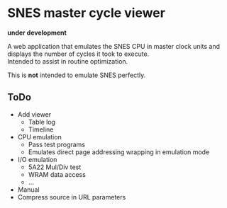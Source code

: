 # SNES master cycle viewer  

**under development**  

A web application that emulates the SNES CPU in master clock units and displays the number of cycles it took to execute.  
Intended to assist in routine optimization.  

This is **not** intended to emulate SNES perfectly.  

## ToDo  

* Add viewer
	* Table log
	* Timeline
* CPU emulation
	* Pass test programs
	* Emulates direct page addressing wrapping in emulation mode
* I/O emulation
	* 5A22 Mul/Div test
	* WRAM data access
	* ...
* Manual
* Compress source in URL parameters
